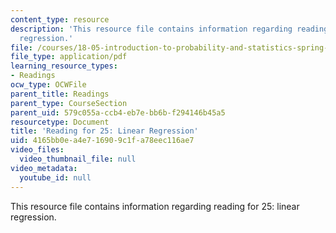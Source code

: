```yaml
---
content_type: resource
description: 'This resource file contains information regarding reading for 25: linear
  regression.'
file: /courses/18-05-introduction-to-probability-and-statistics-spring-2014/4165bb0ea4e716909c1fa78eec116ae7_MIT18_05S14_Reading25.pdf
file_type: application/pdf
learning_resource_types:
- Readings
ocw_type: OCWFile
parent_title: Readings
parent_type: CourseSection
parent_uid: 579c055a-ccb4-eb7e-bb6b-f294146b45a5
resourcetype: Document
title: 'Reading for 25: Linear Regression'
uid: 4165bb0e-a4e7-1690-9c1f-a78eec116ae7
video_files:
  video_thumbnail_file: null
video_metadata:
  youtube_id: null
---
```

This resource file contains information regarding reading for 25: linear regression.

